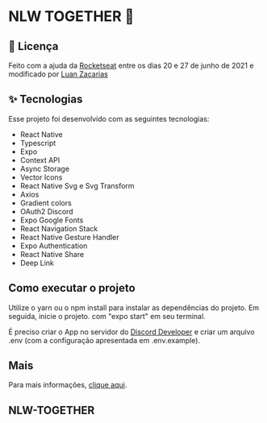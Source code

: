 # NLW TOGETHER 🚀

## 📄 Licença
Feito com a ajuda da [Rocketseat](https://rocketseat.com.br/) entre os dias 20 e 27 de junho de 2021 e modificado por [Luan Zacarias](https://github.com/Luanzacarias) 

## ✨ Tecnologias

Esse projeto foi desenvolvido com as seguintes tecnologias:

- React Native
- Typescript
- Expo
- Context API
- Async Storage
- Vector Icons
- React Native Svg e Svg Transform
- Axios
- Gradient colors
- OAuth2 Discord
- Expo Google Fonts
- React Navigation Stack 
- React Native Gesture Handler
- Expo Authentication
- React Native Share
- Deep Link

## Como executar o projeto

Utilize o yarn ou o npm install para instalar as dependências do projeto. Em seguida, inicie o projeto. com "expo start" em seu terminal.

É preciso criar o App no servidor do [Discord Developer](https://discord.com/developers/applications) e criar um arquivo .env (com a configuração apresentada em .env.example).

## Mais

Para mais informações, [clique aqui](https://github.com/rodrigorgtic/gameplay-nlw-together).

## NLW-TOGETHER

